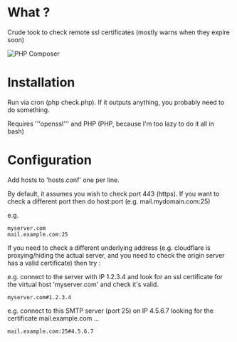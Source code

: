 # What ?

Crude took to check remote ssl certificates (mostly warns when they expire soon)


![PHP Composer](https://github.com/DavidGoodwin/ssl-expiry/workflows/PHP%20Composer/badge.svg)

# Installation

Run via cron (php check.php). If it outputs anything, you probably need to do something.

Requires '''openssl''' and PHP (PHP, because I'm too lazy to do it all in bash)

# Configuration 
Add hosts to 'hosts.conf' one per line.

By default, it assumes you wish to check port 443 (https). If you want to check a different port then do host:port (e.g. mail.mydomain.com:25)

e.g.

```
myserver.com
mail.example.com:25
```

If you need to check a different underlying address (e.g. cloudflare is proxying/hiding the actual server, and you need to check the origin server has a valid certificate) then try : 


e.g. connect to the server with IP 1.2.3.4 and look for an ssl certificate for the virtual host 'myserver.com' and check it's valid.

```
myserver.com#1.2.3.4
```



e.g. connect to this SMTP server (port 25) on IP 4.5.6.7 looking for the certificate mail.example.com ...

```
mail.example.com:25#4.5.6.7
```
